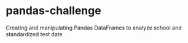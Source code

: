 # pandas-challenge
Creating and manipulating Pandas DataFrames to analyze school and standardized test date
